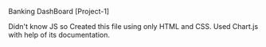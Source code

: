 Banking DashBoard [Project-1]

Didn't know JS so Created this file using only HTML and CSS.
Used Chart.js with help of its documentation.
